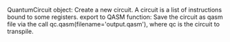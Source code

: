QuantumCircuit object: Create a new circuit. A circuit is a list of instructions bound to some registers.
export to QASM function: Save the circuit as qasm file via the call qc.qasm(filename='output.qasm'), where qc is the circuit to transpile.
